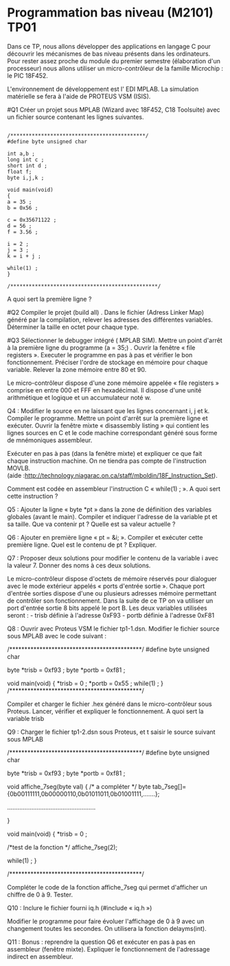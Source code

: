Programmation bas niveau (M2101) TP01
=====================================
 
Dans ce TP, nous allons développer des applications en langage C pour découvrir les mécanismes de bas niveau présents dans les ordinateurs. Pour rester assez proche du module du premier semestre (élaboration d'un processeur) nous allons utiliser un micro-contrôleur de la famille Microchip : le PIC 18F452.

L'environnement de développement est l' EDI MPLAB. La simulation matérielle se fera à l'aide de PROTEUS VSM (ISIS).

#Q1
Créer un projet sous MPLAB (Wizard avec 18F452, C18 Toolsuite) avec un fichier source contenant les lignes suivantes.

```

/********************************************/
#define byte unsigned char

int a,b ;
long int c ;
short int d ;
float f;
byte i,j,k ;

void main(void)
{
a = 35 ;
b = 0x56 ;

c = 0x35671122 ;
d = 56 ;
f = 3.56 ;

i = 2 ;
j = 3 ;
k = i + j ;

while(1) ;
} 

/************************************************/
```
   
A quoi sert la première ligne ?

#Q2
 Compiler le projet (build all) . Dans le fichier (Adress Linker Map) généré par la compilation, relever les adresses des différentes variables. Déterminer la taille en octet pour chaque type.

#Q3
Sélectionner le debugger intégré ( MPLAB SIM). Mettre un point d'arrêt à la première ligne du programme (a = 35;) . Ouvrir la fenêtre « file registers ». Executer le programme en pas à pas et vérifier le bon fonctionnement. Préciser l'ordre de stockage en mémoire pour chaque variable. Relever la zone mémoire entre 80 et 90.


 Le micro-contrôleur dispose d'une zone mémoire appelée « file registers » comprise en entre 000 et FFF en hexadécimal. Il dispose d'une unité arithmétique et logique et un accumulateur  noté w. 

Q4 : Modifier le source en ne laissant que les lignes concernant i, j et k. Compiler le programme. Mettre un point d'arrêt sur la première ligne et exécuter. Ouvrir la fenêtre mixte « disassembly listing » qui contient les lignes sources en C et le code machine correspondant généré sous forme de mnémoniques assembleur. 

Exécuter en pas à pas (dans la fenêtre mixte) et expliquer ce que fait chaque instruction machine. On ne tiendra pas compte de l'instruction MOVLB. (aide :http://technology.niagarac.on.ca/staff/mboldin/18F_Instruction_Set). 

Comment est codée en assembleur l'instruction C « while(1) ; ». A quoi sert cette instruction ?

Q5 : Ajouter la ligne « byte *pt » dans la zone de définition des variables globales (avant le main). Compiler et indiquer l'adresse de la variable pt et sa taille. Que va contenir pt ? Quelle est sa valeur actuelle ?

Q6 : Ajouter en première ligne « pt = &i; ». Compiler et exécuter cette première ligne. Quel est le contenu de pt ? Expliquer.

Q7 : Proposer deux solutions pour modifier le contenu de la variable i avec la valeur 7. Donner des noms à ces deux solutions. 

Le micro-contrôleur dispose d'octets de mémoire réservés pour dialoguer avec le mode extérieur appelés « ports d'entrée sortie ». Chaque port d'entrée sorties dispose d'une ou plusieurs adresses mémoire permettant de contrôler son fonctionnement. Dans la suite de ce TP on va utiliser un port d'entrée sortie 8 bits appelé le port B. Les deux variables utilisées seront :
	-  trisb définie à l'adresse 0xF93
	-  portb définie à l'adresse 0xF81


Q8 : Ouvrir avec Proteus VSM le fichier tp1-1.dsn. Modifier le fichier source sous MPLAB avec le code suivant :

/********************************************/
#define byte unsigned char

byte *trisb = 0xf93 ;
byte *portb = 0xf81 ;


void main(void)
{
*trisb = 0 ;
*portb = 0x55 ;
while(1) ;
} 
/********************************************/

Compiler et charger le fichier .hex généré dans le micro-contrôleur sous Proteus. Lancer, vérifier et expliquer le fonctionnement. A quoi sert la variable trisb

Q9 : Charger le fichier tp1-2.dsn sous Proteus, et t saisir le source suivant sous MPLAB

/********************************************/
#define byte unsigned char

byte *trisb = 0xf93 ;
byte *portb = 0xf81 ;


void affiche_7seg(byte val)
{
/* a compléter */
byte tab_7seg[]={0b00111111,0b00000110,0b01011011,0b01001111,.......};

…................................................


}

void main(void)
{
*trisb = 0 ;

/*test de la fonction */
affiche_7seg(2);

while(1) ;
} 
 
/********************************************/

Compléter le code de la fonction affiche_7seg qui permet d'afficher un chiffre de 0 à 9. Tester.



Q10 : Inclure le fichier fourni iq.h (#include « iq.h »)

Modifier le programme pour faire évoluer l'affichage de 0 à 9 avec un changement toutes les secondes. On utilisera la fonction delayms(int).



Q11 : Bonus : reprendre la question Q6 et exécuter en pas à pas en assembleur (fenêtre mixte). Expliquer le fonctionnement de l'adressage indirect en assembleur.
